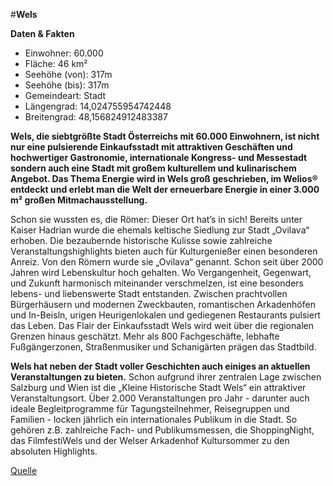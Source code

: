 ﻿#**Wels**



**Daten & Fakten**

  + Einwohner: 60.000
  + Fläche: 46 km²
  + Seehöhe (von): 317m
  + Seehöhe (bis): 317m
  + Gemeindeart: Stadt
  + Längengrad: 14,024755954742448
  + Breitengrad: 48,156824912483387

**Wels, die siebtgrößte Stadt Österreichs mit 60.000 Einwohnern, ist nicht nur eine pulsierende Einkaufsstadt mit attraktiven Geschäften und hochwertiger Gastronomie, internationale Kongress- und Messestadt sondern auch eine Stadt mit großem kulturellem und kulinarischem Angebot. Das Thema Energie wird in Wels groß geschrieben, im Welios® entdeckt und erlebt man die Welt  der erneuerbare Energie in einer 3.000 m² großen Mitmachausstellung.**

Schon sie wussten es, die Römer: Dieser Ort hat’s in sich! Bereits unter Kaiser Hadrian wurde die ehemals keltische Siedlung zur Stadt „Ovilava“ erhoben.
Die bezaubernde historische Kulisse sowie zahlreiche Veranstaltungshighlights bieten auch für Kulturgenießer einen besonderen Anreiz. Von den Römern wurde sie „Ovilava“ genannt. Schon seit über 2000 Jahren wird Lebenskultur hoch gehalten. Wo Vergangenheit, Gegenwart, und Zukunft harmonisch miteinander verschmelzen, ist eine besonders lebens- und liebenswerte Stadt entstanden. Zwischen prachtvollen Bürgerhäusern und modernen Zweckbauten, romantischen Arkadenhöfen und In-Beisln, urigen Heurigenlokalen und gediegenen Restaurants pulsiert das Leben. Das Flair der Einkaufsstadt Wels wird weit über die regionalen Grenzen hinaus geschätzt. Mehr als 800 Fachgeschäfte, lebhafte Fußgängerzonen, Straßenmusiker und Schanigärten prägen das Stadtbild.
 
**Wels hat neben der Stadt voller Geschichten auch einiges an aktuellen Veranstaltungen zu bieten.** Schon aufgrund ihrer zentralen Lage zwischen Salzburg und Wien ist die „Kleine Historische Stadt Wels“ ein attraktiver Veranstaltungsort. Über 2.000 Veranstaltungen pro Jahr - darunter auch ideale Begleitprogramme für Tagungsteilnehmer, Reisegruppen und Familien - locken jährlich ein internationales Publikum in die Stadt. So gehören z.B.  zahlreiche Fach- und Publikumsmessen, die ShoppingNight, das FilmfestiWels und der Welser Arkadenhof Kultursommer zu den absoluten Highlights.

[Quelle](https://www.oberoesterreich.at/oesterreich/ort/430000879/wels.html)
